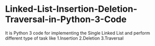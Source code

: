 # Linked-List-Insertion-Deletion-Traversal-in-Python-3-Code

It is Python 3 code for implementing the Single Linked List and perform different type of task like 1.Insertion 2.Deletion 3.Traversal 
